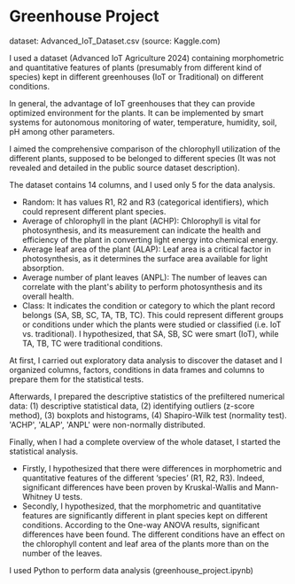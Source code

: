 # Greenhouse Project

dataset: Advanced_IoT_Dataset.csv (source: Kaggle.com)

I used a dataset (Advanced IoT Agriculture 2024) containing morphometric and quantitative features of plants (presumably from different kind of species) kept in different greenhouses (IoT or Traditional) on different conditions.

In general, the advantage of IoT greenhouses that they can provide optimized environment for the plants. It can be implemented by smart systems for autonomous monitoring of water, temperature, humidity, soil, pH among other parameters.

I aimed the comprehensive comparison of the chlorophyll utilization of the different plants, supposed to be belonged to different species (It was not revealed and detailed in the public source dataset description).

The dataset contains 14 columns, and I used only 5 for the data analysis. 
- Random: It has values R1, R2 and R3 (categorical identifiers), which could represent different plant species.
- Average of chlorophyll in the plant (ACHP): Chlorophyll is vital for photosynthesis, and its measurement can indicate the health and efficiency of the plant in converting light energy into chemical energy.
- Average leaf area of the plant (ALAP): Leaf area is a critical factor in photosynthesis, as it determines the surface area available for light absorption.
- Average number of plant leaves (ANPL): The number of leaves can correlate with the plant's ability to perform photosynthesis and its overall health.
- Class: It indicates the condition or category to which the plant record belongs (SA, SB, SC, TA, TB, TC). This could represent different groups or conditions under which the plants were studied or classified (i.e. IoT vs. traditional). I hypothesized, that SA, SB, SC were smart (IoT), while TA, TB, TC were traditional conditions. 

At first, I carried out exploratory data analysis to discover the dataset and I organized columns, factors, conditions in data frames and columns to prepare them for the statistical tests.

Afterwards, I prepared the descriptive statistics of the prefiltered numerical data: (1) descriptive statistical data, (2) identifying outliers (z-score method), (3) boxplots and histograms, (4) Shapiro-Wilk test (normality test). 'ACHP', 'ALAP', 'ANPL' were non-normally distributed.

Finally, when I had a complete overview of the whole dataset, I started the statistical analysis. 
- Firstly, I hypothesized that there were differences in morphometric and quantitative features of the different ‘species’ (R1, R2, R3). Indeed, significant differences have been proven by Kruskal-Wallis and Mann-Whitney U tests. 
- Secondly, I hypothesized, that the morphometric and quantitative features are significantly different in plant species kept on different conditions. According to the One-way ANOVA results, significant differences have been found. The different conditions have an effect on the chlorophyll content and leaf area of the plants more than on the number of the leaves.

I used Python to perform data analysis (greenhouse_project.ipynb)
